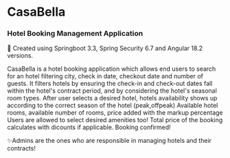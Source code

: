# CasaBella
### Hotel Booking Management Application 

🍃 Created using Springboot 3.3, Spring Security 6.7 and Angular 18.2 versions.

CasaBella is a hotel booking application which allows end users to search for an hotel filtering city, check in date, checkout date and number of guests.
It filters hotels by ensuring the check-in and check-out dates fall within the hotel's contract period, and by considering the hotel's seasonal room types.
After user selects a desired hotel, hotels availability shows up according to the correct season of the hotel (peak,offpeak)
Available hotel rooms, available number of rooms, price added with the markup percentage
Users are allowed to select desired amenities too!
Total price of the booking calculates with dicounts if applicable.
Booking confirmed!

✨Admins are the ones who are responsible in managing hotels and their contracts!
